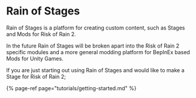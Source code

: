 # Rain of Stages



Rain of Stages is a platform for creating custom content, such as Stages and Mods for Risk of Rain 2.

  
In the future Rain of Stages will be broken apart into the Risk of Rain 2 specific modules and a more general modding platform for BepInEx based Mods for Unity Games.

If you are just starting out using Rain of Stages and would like to make a Stage for Risk of Rain 2;

{% page-ref page="tutorials/getting-started.md" %}



